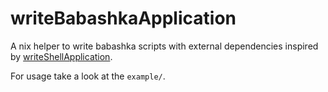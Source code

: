 # writeBabashkaApplication

A nix helper to write babashka scripts with external dependencies inspired by [writeShellApplication](github:sohalt/write-babashka-application).

For usage take a look at the `example/`.
